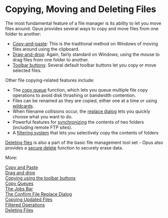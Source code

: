 # Copying, Moving and Deleting Files

The most fundamental feature of a file manager is its ability to let you move files around. Opus provides several ways to copy and move files from one folder to another:

- [Copy-and-paste](/Manual/file_operations/copying_moving_and_deleting_files/copy_and_paste.md): This is the traditional method on Windows of moving files around using the clipboard.
- [Drag-and-drop](/Manual/file_operations/copying_moving_and_deleting_files/drag_and_drop.md): Again, fairly standard on Windows; using the mouse to drag files from one folder to another.
- [Toolbar buttons](/Manual/file_operations/copying_moving_and_deleting_files/copying_using_the_toolbar_buttons/RAEDME.md): Several default toolbar buttons let you copy or move selected files.

Other file copying-related features include:

- The [copy queue](/Manual/file_operations/copying_moving_and_deleting_files/copy_queues/RAEDME.md) function, which lets you queue multiple file copy operations to avoid disk thrashing or bandwidth contention.
- Files can be renamed as they are copied, either one at a time or using [wildcards](/Manual/file_operations/copying_moving_and_deleting_files/copying_using_the_toolbar_buttons/using_wildcards_when_copying.md).
- When filename collisions occur, the [replace dialog](/Manual/file_operations/copying_moving_and_deleting_files/the_confirm_file_replace_dialog.md) lets you quickly choose what you want to do.
- Powerful features for [synchronizing](/Manual/file_operations/copying_moving_and_deleting_files/the_confirm_file_replace_dialog.md) the contents of two folders (including remote FTP sites).
- A [filtering system](/Manual/file_operations/copying_moving_and_deleting_files/filtered_operations/RAEDME.md) that lets you selectively copy the contents of folders

[Deleting files](/Manual/file_operations/copying_moving_and_deleting_files/RAEDME/deleting_files/RAEDME.md) is also a part of the basic file management tool set - Opus also provides a [secure delete](/Manual/file_operations/copying_moving_and_deleting_files/deleting_files/secure_delete.md) function to securely erase data.

More:

[Copy and Paste](/Manual/file_operations/copying_moving_and_deleting_files/copy_and_paste.md)  
[Drag and drop](/Manual/file_operations/copying_moving_and_deleting_files/drag_and_drop.md)  
[Copying using the toolbar buttons](/Manual/file_operations/copying_moving_and_deleting_files/copying_using_the_toolbar_buttons/RAEDME.md)  
[Copy Queues](/Manual/file_operations/copying_moving_and_deleting_files/copy_queues/RAEDME.md)  
[The Jobs Bar](/Manual/file_operations/copying_moving_and_deleting_files/the_jobs_bar.md)  
[The Confirm File Replace Dialog](/Manual/file_operations/copying_moving_and_deleting_files/the_confirm_file_replace_dialog.md)  
[Copying Updated Files](/Manual/file_operations/copying_moving_and_deleting_files/copying_updated_files/RAEDME.md)  
[Filtered Operations](/Manual/file_operations/copying_moving_and_deleting_files/filtered_operations/RAEDME.md)  
[Deleting Files](/Manual/file_operations/copying_moving_and_deleting_files/RAEDME/deleting_files/RAEDME.md)  
